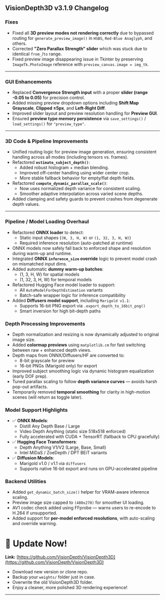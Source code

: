 ## VisionDepth3D v3.1.9 Changelog

### Fixes

- Fixed all **3D preview modes not rendering correctly** due to bypassed routing for `generate_preview_image()` in `HSBS`, `Red-Blue Anaglyph`, and others.
- Corrected **"Zero Parallax Strength" slider** which was stuck due to identical `from_`/`to` range.
- Fixed preview image disappearing issue in Tkinter by preserving `ImageTk.PhotoImage` reference with `preview_canvas.image = img_tk`.

---

### GUI Enhancements

- Replaced **Convergence Strength input** with a proper **slider (range -0.05 to 0.05)** for precision control.
- Added missing preview dropdown options including **Shift Map Grayscale**, **Clipped ±5px**, and **Left-Right Diff**.
- Improved slider layout and preview resolution handling for **Preview GUI**.
- Ensured **preview type memory persistence** via `save_settings()` / `load_settings()` for `"preview_type"`.

---

### 3D Code & Pipeline Improvements

- Unified routing logic for preview image generation, ensuring consistent handling across all modes (including tensors vs. frames).
- Refactored **`estimate_subject_depth()`**:
  - Added robust histogram + median blending.
  - Improved off-center handling using wider center crop.
  - More stable fallback behavior for empty/flat depth fields.
- Refactored **`compute_dynamic_parallax_scale()`**:
  - Now uses normalized depth variance for consistent scaling.
  - Smoother adaptive interpolation across varied scene depths.
- Added clamping and safety guards to prevent crashes from degenerate depth values.

---

### Pipeline / Model Loading Overhaul

- Refactored **ONNX loader** to detect:
  - Static input shapes (`(N, 3, H, W)` or `(1, 32, 3, H, W)`)
  - Required inference resolution (auto-patched at runtime)
- ONNX models now safely fall back to enforced shape and resolution during warm-up and runtime.
- Integrated **ONNX `inference_size` override** logic to prevent model crash on mismatched input dims.
- Added automatic **dummy warm-up batches**:
  - (1, 3, H, W) for spatial models
  - (1, 32, 3, H, W) for temporal models
- Refactored Hugging Face model loader to support:
  - All `AutoModelForDepthEstimation` variants
  - Batch-safe wrapper logic for inference compatibility
- Added **Diffusers model support**, including `Marigold v1.1`:
  - Supports 16-bit PNG export via `.export_depth_to_16bit_png()`
  - Smart inversion for high bit-depth paths

### Depth Processing Improvements

- Depth normalization and resizing is now dynamically adjusted to original image size.
- Added **colormap previews** using `matplotlib.cm` for fast switching between raw + enhanced depth views.
- Depth maps from ONNX/Diffusers/HF are converted to:
  - 8-bit grayscale for preview
  - 16-bit PNGs (Marigold only) for export
- Improved subject smoothing logic via dynamic histogram equalization (early DOF prep).
- Tuned parallax scaling to follow **depth variance curves** — avoids harsh pop-out artifacts.
- Temporarily removed **temporal smoothing** for clarity in high-motion scenes (will return as toggle later).

### Model Support Highlights

- ✅ **ONNX Models**:
  - Distill Any Depth Base / Large
  - Video Depth Anything (static size 518x518 enforced)
  - Fully accelerated with CUDA + TensorRT (fallback to CPU gracefully)
- ✅ **Hugging Face Transformers**:
  - Depth Anything V1/V2 (Large, Base, Small)
  - Intel MiDaS / ZoeDepth / DPT BEiT variants
- ✅ **Diffusion Models**:
  - Marigold v1.0 / v1.1 via `diffusers`
  - Supports native 16-bit export and runs on GPU-accelerated pipeline

### Backend Utilities

- Added `get_dynamic_batch_size()` helper for VRAM-aware inference scaling.
- Preview image size capped to `(480x270)` for smoother UI loading.
- AV1 codec check added using FFprobe — warns users to re-encode to H.264 if unsupported.
- Added support for **per-model enforced resolutions**, with auto-scaling and override warning.

# 🔄 Update Now!
**Link:** [https://github.com/VisionDepth/VisionDepth3D](https://github.com/VisionDepth/VisionDepth3D)

- Download new version or clone repo.
- Backup your `weights/` folder just in case.
- Overwrite the old VisionDepth3D folder.
- Enjoy a cleaner, more polished 3D rendering experience!

---
